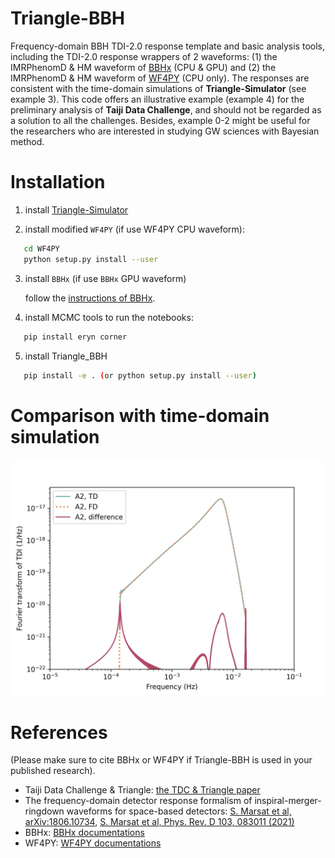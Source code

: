 # Triangle-BBH
Frequency-domain BBH TDI-2.0 response template and basic analysis tools, including the TDI-2.0 response wrappers of 2 waveforms: (1) the IMRPhenomD \& HM waveform of [BBHx](https://github.com/mikekatz04/BBHx) (CPU \& GPU) and (2) the  IMRPhenomD \& HM waveform of [WF4PY](https://github.com/CosmoStatGW/WF4Py) (CPU only). 
The responses are consistent with the time-domain simulations of **Triangle-Simulator** (see example 3). 
This code offers an illustrative example (example 4) for the preliminary analysis of **Taiji Data Challenge**, and should not be regarded as a solution to all the challenges.
Besides, example 0-2 might be useful for the researchers who are interested in studying GW sciences with Bayesian method.  

# Installation 
1. install [Triangle-Simulator](https://github.com/TriangleDataCenter/Triangle-Simulator) 

2. install modified `WF4PY` (if use WF4PY CPU waveform): 

```bash
   cd WF4PY 
   python setup.py install --user  
```

3. install `BBHx` (if use `BBHx` GPU waveform)  
   
   follow the [instructions of BBHx](https://mikekatz04.github.io/BBHx/html/index.html).   

4. install MCMC tools to run the notebooks: 

```bash
   pip install eryn corner  
```

5. install Triangle_BBH 

```bash   
   pip install -e . (or python setup.py install --user)
```

# Comparison with time-domain simulation 
![image](Figures/TD_vs_FD.jpg)

# References
(Please make sure to cite BBHx or WF4PY if Triangle-BBH is used in your published research).

- Taiji Data Challenge \& Triangle: [the TDC \& Triangle paper](TBD)
- The frequency-domain detector response formalism of inspiral-merger-ringdown waveforms for space-based detectors: [S. Marsat et al, arXiv:1806.10734](https://arxiv.org/abs/1806.10734), [S. Marsat et al, Phys. Rev. D 103, 083011 (2021)](https://doi.org/10.1103/PhysRevD.103.083011)
- BBHx: [BBHx documentations](https://mikekatz04.github.io/BBHx/html/index.html)
- WF4PY: [WF4PY documentations](https://wf4py.readthedocs.io/en/latest/index.html)
